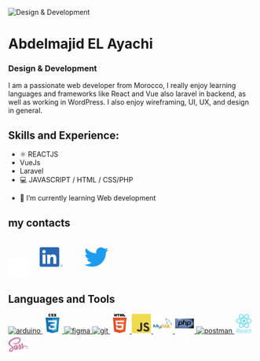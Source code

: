 
![Design & Development](https://media-exp1.licdn.com/dms/image/C4D16AQEeb5mGFuHR4g/profile-displaybackgroundimage-shrink_350_1400/0/1650120056977?e=2147483647&v=beta&t=SsxjCc3bcm8Z83R4_bcT5EZ_C3SnWzzPwartw7OXUS8)

#  Abdelmajid EL Ayachi


### Design & Development

I am a passionate web developer from Morocco, I really enjoy learning languages and frameworks like React and Vue also laravel in backend, as well as working in WordPress. I also enjoy wireframing, UI, UX, and design in general.

## Skills and Experience: 
* ⚛️ REACTJS 
* VueJs
* Laravel
* 💻 JAVASCRIPT / HTML / CSS/PHP

- 🌱 I’m currently learning Web development 

## my contacts

[<img src='https://github.com/EL-Ayachi-Abdelmajid/EL-Ayachi-Abdelmajid/blob/main/GitHub-Mark-Light-120px-plus.png' style='background-color:white' alt='github' height='40'>](https://github.com/EL-Ayachi-Abdelmajid)            [<img src='https://github.com/EL-Ayachi-Abdelmajid/EL-Ayachi-Abdelmajid/blob/main/LI-In-Bug.png' style='margin: 20px' alt='linkedin' height='40'>](https://www.linkedin.com/in/abdelmajid-el-ayachi/)                   [<img src='https://github.com/EL-Ayachi-Abdelmajid/EL-Ayachi-Abdelmajid/blob/main/2021%20Twitter%20logo%20-%20blue.png' style='margin: 20px' alt='twitter' height='40'>](https://twitter.com/abdelmajidelay1)  


## Languages and Tools

<p align="left"> <a href="https://www.arduino.cc/" target="_blank" rel="noreferrer"> <img src="https://cdn.worldvectorlogo.com/logos/arduino-1.svg" alt="arduino" width="40" height="40"/> </a> <a href="https://www.w3schools.com/css/" target="_blank" rel="noreferrer"> <img src="https://raw.githubusercontent.com/devicons/devicon/master/icons/css3/css3-original-wordmark.svg" alt="css3" width="40" height="40"/> </a> <a href="https://www.figma.com/" target="_blank" rel="noreferrer"> <img src="https://www.vectorlogo.zone/logos/figma/figma-icon.svg" alt="figma" width="40" height="40"/> </a> <a href="https://git-scm.com/" target="_blank" rel="noreferrer"> <img src="https://www.vectorlogo.zone/logos/git-scm/git-scm-icon.svg" alt="git" width="40" height="40"/> </a> <a href="https://www.w3.org/html/" target="_blank" rel="noreferrer"> <img src="https://raw.githubusercontent.com/devicons/devicon/master/icons/html5/html5-original-wordmark.svg" alt="html5" width="40" height="40"/> </a> <a href="https://developer.mozilla.org/en-US/docs/Web/JavaScript" target="_blank" rel="noreferrer"> <img src="https://raw.githubusercontent.com/devicons/devicon/master/icons/javascript/javascript-original.svg" alt="javascript" width="40" height="40"/> </a> <a href="https://www.mysql.com/" target="_blank" rel="noreferrer"> <img src="https://raw.githubusercontent.com/devicons/devicon/master/icons/mysql/mysql-original-wordmark.svg" alt="mysql" width="40" height="40"/> </a> <a href="https://www.php.net" target="_blank" rel="noreferrer"> <img src="https://raw.githubusercontent.com/devicons/devicon/master/icons/php/php-original.svg" alt="php" width="40" height="40"/> </a> <a href="https://postman.com" target="_blank" rel="noreferrer"> <img src="https://www.vectorlogo.zone/logos/getpostman/getpostman-icon.svg" alt="postman" width="40" height="40"/> </a> <a href="https://reactjs.org/" target="_blank" rel="noreferrer"> <img src="https://raw.githubusercontent.com/devicons/devicon/master/icons/react/react-original-wordmark.svg" alt="react" width="40" height="40"/> </a> <a href="https://sass-lang.com" target="_blank" rel="noreferrer"> <img src="https://raw.githubusercontent.com/devicons/devicon/master/icons/sass/sass-original.svg" alt="sass" width="40" height="40"/> </a> </p>

